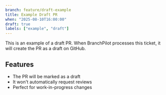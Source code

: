```yaml
---
branch: feature/draft-example
title: Example Draft PR
when: "2025-08-10T16:00:00"
draft: true
labels: ["example", "draft"]
---
```


This is an example of a draft PR. When BranchPilot processes this ticket, 
it will create the PR as a draft on GitHub.

## Features

- The PR will be marked as a draft
- It won't automatically request reviews
- Perfect for work-in-progress changes